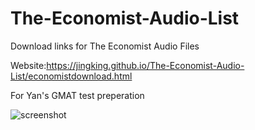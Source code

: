 # The-Economist-Audio-List
Download links for The Economist Audio Files

Website:https://jingking.github.io/The-Economist-Audio-List/economistdownload.html

For Yan's GMAT test preperation

![screenshot](https://jingking.github.io/The-Economist-Audio-List/Find%20Edition.png)


